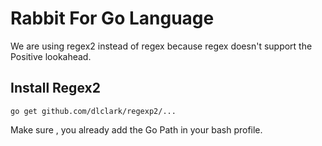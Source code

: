 # Rabbit For Go Language

We are using regex2 instead of regex because regex doesn't support the Positive lookahead.

## Install Regex2

```
go get github.com/dlclark/regexp2/...
```

Make sure , you already add the Go Path in your bash profile.
